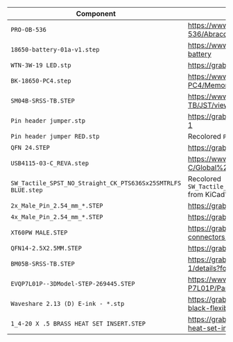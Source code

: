 | Component                                                    | Source                                                                                             |
|--------------------------------------------------------------|----------------------------------------------------------------------------------------------------|
| `PRO-OB-536`                                                 | https://www.snapeda.com/parts/PRO-OB-536/Abracon/view-part/                                        |
| `18650-battery-01a-v1.step`                                  | https://www.printables.com/model/54312-18650-battery                                               |
| `WTN-3W-19 LED.stp`                                          | https://grabcad.com/library/led-wtn-3w-19-1                                                        |
| `BK-18650-PC4.step`                                          | https://www.snapeda.com/parts/BK-18650-PC4/Memory%20Protection%20Devices/view-part/                |
| `SM04B-SRSS-TB.STEP`                                         | https://www.snapeda.com/parts/SM04B-SRSS-TB/JST/view-part/                                         |
| `Pin header jumper.stp`                                      | https://grabcad.com/library/2-54-pin-header-jumper-1                                               |
| `Pin header jumper RED.stp`                                  | Recolored `Pin header jumper.stp`                                                                  |
| `QFN 24.STEP`                                                | https://grabcad.com/library/qfn-24-1                                                               |
| `USB4115-03-C_REVA.step`                                     | https://www.snapeda.com/parts/USB4115-03-C/Global%20Connector%20Technology/view-part/              |
| `SW_Tactile_SPST_NO_Straight_CK_PTS636Sx25SMTRLFS BLUE.step` | Recolored `SW_Tactile_SPST_NO_Straight_CK_PTS636Sx25SMTRLFS.step` from KiCad's `Button_Switch_SMD` |
| `2x_Male_Pin_2.54_mm_*.STEP`                                 | https://grabcad.com/library/male-pin-2-54-mm-1                                                     |
| `4x_Male_Pin_2.54_mm_*.STEP`                                 | https://grabcad.com/library/male-pin-2-54-mm-1                                                     |
| `XT60PW MALE.STEP`                                           | https://grabcad.com/library/xt60pw-and-xt60-dc-connectors-1                                        |
| `QFN14-2.5X2.5MM.STEP`                                       | https://grabcad.com/library/qfn14-2-5x2-5mm-1                                                      |
| `BM05B-SRSS-TB.STEP`                                         | https://grabcad.com/library/jst-sh-smd-connectors-1/details?folder_id=3903826                      |
| `EVQP7L01P--3DModel-STEP-269445.STEP`                        | https://www.snapeda.com/parts/EVQ-P7L01P/Panasonic/view-part/                                      |
| `Waveshare 2.13 (D) E-ink - *.stp`                           | https://grabcad.com/library/2-13in-e-ink-display-black-flexible-1/details                          |
| `1_4-20 X .5 BRASS HEAT SET INSERT.STEP`                     | https://grabcad.com/library/1-4-20-x-1-2-brass-heat-set-insert-1                                   |
